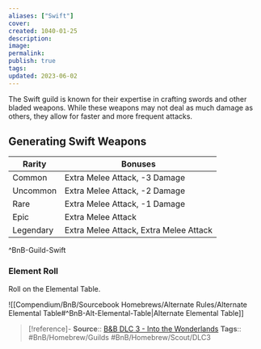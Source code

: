 ```yaml
---
aliases: ["Swift"]
cover: 
created: 1040-01-25
description: 
image: 
permalink: 
publish: true
tags: 
updated: 2023-06-02
---
```


The Swift guild is known for their expertise in crafting swords and other bladed weapons. While these weapons may not deal as much damage as others, they allow for faster and more frequent attacks.

## Generating Swift Weapons

| Rarity    | Bonuses                                |
| --------- | -------------------------------------- |
| Common    | Extra Melee Attack, -3 Damage          |
| Uncommon  | Extra Melee Attack, -2 Damage          |
| Rare      | Extra Melee Attack, -1 Damage          |
| Epic      | Extra Melee Attack                     |
| Legendary | Extra Melee Attack, Extra Melee Attack |
^BnB-Guild-Swift
### Element Roll

Roll on the Elemental Table.

![[Compendium/BnB/Sourcebook Homebrews/Alternate Rules/Alternate Elemental Table#^BnB-Alt-Elemental-Table|Alternate Elemental Table]]

> [!reference]-
> **Source**:: [B&B DLC 3 - Into the Wonderlands](https://docs.google.com/document/d/1MLOgrWwcLNTnP9PuXrKiLImy7SUh4hXO8arVUAlmdp0/edit)
> **Tags**:: #BnB/Homebrew/Guilds #BnB/Homebrew/Scout/DLC3 
